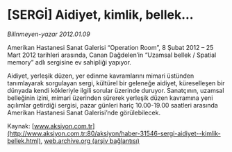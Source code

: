 # [SERGİ] Aidiyet, kimlik, bellek...

*Bilinmeyen-yazar 2012.01.09*

<font class="agenda2NewsSpot">
 Amerikan Hastanesi Sanat Galerisi “Operation Room”, 8 Şubat 2012 – 25 Mart 2012 tarihleri arasında, Canan Dağdelen’in “Uzamsal bellek / Spatial memory” adlı sergisine ev sahipliği yapıyor.
</font>
<font class="newsDetail">
 <p>
  Aidiyet, yerleşik düzen, yer edinme kavramlarını mimari üstünden tanımlayarak sorgulayan sergi, kültürel bir geleneğe aidiyet, küreselleşen bir dünyada kendi kökleriyle ilgili sorular üzerinde duruyor. Sanatçının, uzamsal belleğinin izini, mimari üzerinden sürerek yerleşik düzen kavramına yeni açılımlar getirdiği sergisi, pazar günleri hariç 10.00-19.00 saatleri arasında Amerikan Hastanesi Sanat Galerisi’nde görülebilecek.
 </p>
</font>

Kaynak: [www.aksiyon.com.tr](http://www.aksiyon.com.tr:80/aksiyon/haber-31546-sergi-aidiyet--kimlik-bellek.html), [web.archive.org (arşiv bağlantısı)](http://web.archive.org/web/20120116164752/http://www.aksiyon.com.tr:80/aksiyon/haber-31546-sergi-aidiyet--kimlik-bellek.html)
